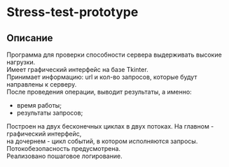 # Stress-test-prototype
## Описание  
Программа для проверки способности сервера выдерживать высокие нагрузки.  
Имеет графический интерфейс на базе Tkinter.  
Принимает информацию: url и кол-во запросов, которые будут направлены к серверу.  
После проведения операции, выводит результаты, а именно:  
- время работы;
- результаты запросов;

Построен на двух бесконечных циклах в двух потоках. На главном - графический интерфейс,  
на дочернем - цикл событий, в котором исполняются запросы.  
Потокобезопасность предусмотрена.  
Реализовано пошаговое логирование.  
